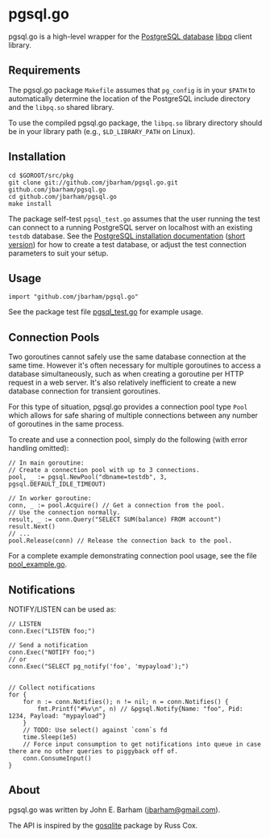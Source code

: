 pgsql.go
========

pgsql.go is a high-level wrapper for the [PostgreSQL database](http://www.postgresql.org/)
[libpq](http://www.postgresql.org/docs/9.0/static/libpq.html) client library.

Requirements
------------

The pgsql.go package `Makefile` assumes that `pg_config` is in your `$PATH`
to automatically determine the location of the PostgreSQL include directory and
the `libpq.so` shared library.

To use the compiled pgsql.go package, the `libpq.so` library directory should be
in your library path (e.g., `$LD_LIBRARY_PATH` on Linux).

Installation
------------

	cd $GOROOT/src/pkg
	git clone git://github.com/jbarham/pgsql.go.git github.com/jbarham/pgsql.go
	cd github.com/jbarham/pgsql.go
	make install
	
The package self-test `pgsql_test.go` assumes that the user running the test
can connect to a running PostgreSQL server on localhost with an existing `testdb`
database.  See the [PostgreSQL installation documentation](http://www.postgresql.org/docs/9.0/static/admin.html)
([short version](http://www.postgresql.org/docs/9.0/static/install-short.html))
for how to create a test database, or adjust the test connection parameters
to suit your setup.

Usage
-----

	import "github.com/jbarham/pgsql.go"

See the package test file [pgsql_test.go](https://github.com/jbarham/pgsql.go/blob/master/pgsql_test.go)
for example usage.

Connection Pools
----------------

Two goroutines cannot safely use the same database connection at the same time.
However it's often necessary for multiple goroutines to access a database
simultaneously, such as when creating a goroutine per HTTP request in a web server.
It's also relatively inefficient to create a new database connection for transient
goroutines.

For this type of situation, pgsql.go provides a connection pool type `Pool` which
allows for safe sharing of multiple connections between any number of goroutines
in the same process.

To create and use a connection pool, simply do the following (with error handling
omitted):

	// In main goroutine:
	// Create a connection pool with up to 3 connections.
	pool, _ := pgsql.NewPool("dbname=testdb", 3, pgsql.DEFAULT_IDLE_TIMEOUT)
	
	// In worker goroutine:
	conn, _ := pool.Acquire() // Get a connection from the pool.
	// Use the connection normally.
	result, _ := conn.Query("SELECT SUM(balance) FROM account")
	result.Next()
	// ...
	pool.Release(conn) // Release the connection back to the pool.

For a complete example demonstrating connection pool usage, see the file
[pool_example.go](https://github.com/jbarham/pgsql.go/blob/master/pool_example.go).

Notifications
-------------

NOTIFY/LISTEN can be used as:

	// LISTEN
	conn.Exec("LISTEN foo;")

	// Send a notification
	conn.Exec("NOTIFY foo;")
	// or
	conn.Exec("SELECT pg_notify('foo', 'mypayload');")


	// Collect notifications
	for {
		for n := conn.Notifies(); n != nil; n = conn.Notifies() {
			fmt.Printf("#%v\n", n) // &pgsql.Notify{Name: "foo", Pid: 1234, Payload: "mypayload"}
		}
		// TODO: Use select() against `conn`s fd
		time.Sleep(1e5)
		// Force input consumption to get notifications into queue in case there are no other queries to piggyback off of.
		conn.ConsumeInput()
	}

About
-----

pgsql.go was written by John E. Barham (jbarham@gmail.com).

The API is inspired by the [gosqlite](http://code.google.com/p/gosqlite/) package
by Russ Cox.
